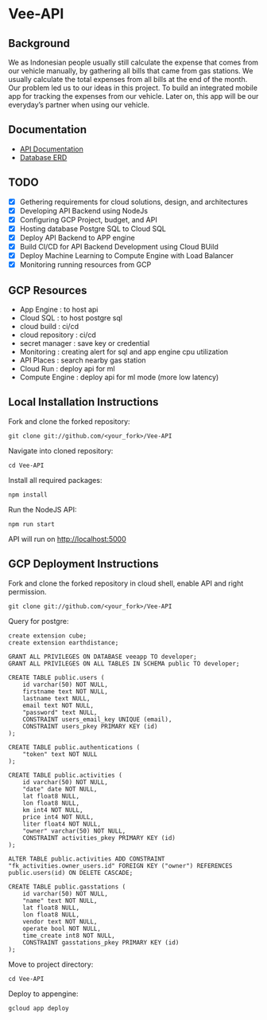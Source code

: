 # Vee-API

## Background

We as Indonesian people usually still calculate the expense that comes from our vehicle manually, by gathering all bills that came from gas stations. We usually calculate the total expenses from all bills at the end of the month. Our problem led us to our ideas in this project. To build an integrated mobile app for tracking the expenses from our vehicle. Later on, this app will be our everyday’s partner when using our vehicle.

## Documentation

- [API Documentation](https://documenter.getpostman.com/view/14640466/Uz5MFZqa#55535879-eec6-49a0-899d-de696afce2c0)
- [Database ERD](./dokumentasi/erd/v1.0.0.png)

## TODO

- [x] Gethering requirements for cloud solutions, design, and architectures
- [x] Developing API Backend using NodeJs
- [x] Configuring GCP Project, budget, and API
- [x] Hosting database Postgre SQL to Cloud SQL
- [x] Deploy API Backend to APP engine
- [x] Build CI/CD for API Backend Development using Cloud BUild
- [x] Deploy Machine Learning to Compute Engine with Load Balancer
- [x] Monitoring running resources from GCP

## GCP Resources

- App Engine : to host api
- Cloud SQL : to host postgre sql
- cloud build : ci/cd
- cloud repository : ci/cd
- secret manager : save key or credential
- Monitoring : creating alert for sql and app engine cpu utilization
- API Places : search nearby gas station
- Cloud Run : deploy api for ml
- Compute Engine : deploy api for ml mode (more low latency)

## Local Installation Instructions

Fork and clone the forked repository:

```shell
git clone git://github.com/<your_fork>/Vee-API
```

Navigate into cloned repository:

```shell
cd Vee-API
```

Install all required packages:

```shell
npm install
```

Run the NodeJS API:

```shell
npm run start
```

API will run on [http://localhost:5000](http://localhost:5000)

## GCP Deployment Instructions

Fork and clone the forked repository in cloud shell, enable API and right permission.

```shell
git clone git://github.com/<your_fork>/Vee-API
```

Query for postgre:

```
create extension cube;
create extension earthdistance;

GRANT ALL PRIVILEGES ON DATABASE veeapp TO developer;
GRANT ALL PRIVILEGES ON ALL TABLES IN SCHEMA public TO developer;

CREATE TABLE public.users (
	id varchar(50) NOT NULL,
	firstname text NOT NULL,
	lastname text NULL,
	email text NOT NULL,
	"password" text NULL,
	CONSTRAINT users_email_key UNIQUE (email),
	CONSTRAINT users_pkey PRIMARY KEY (id)
);

CREATE TABLE public.authentications (
	"token" text NOT NULL
);

CREATE TABLE public.activities (
	id varchar(50) NOT NULL,
	"date" date NOT NULL,
	lat float8 NULL,
	lon float8 NULL,
	km int4 NOT NULL,
	price int4 NOT NULL,
	liter float4 NOT NULL,
	"owner" varchar(50) NOT NULL,
	CONSTRAINT activities_pkey PRIMARY KEY (id)
);

ALTER TABLE public.activities ADD CONSTRAINT "fk_activities.owner_users.id" FOREIGN KEY ("owner") REFERENCES public.users(id) ON DELETE CASCADE;

CREATE TABLE public.gasstations (
	id varchar(50) NOT NULL,
	"name" text NOT NULL,
	lat float8 NULL,
	lon float8 NULL,
	vendor text NOT NULL,
	operate bool NOT NULL,
	time_create int8 NOT NULL,
	CONSTRAINT gasstations_pkey PRIMARY KEY (id)
);
```

Move to project directory:

```shell
cd Vee-API
```

Deploy to appengine:

```shell
gcloud app deploy
```
